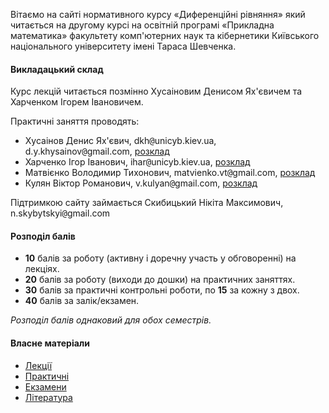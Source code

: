 Вітаємо на сайті нормативного курсу &laquo;Диференційні рівняння&raquo; який читається на другому курсі на освітній програмі &laquo;Прикладна математика&raquo; факультету комп'ютерних наук та кібернетики Київського національного університету імені Тараса Шевченка.

#### Викладацький склад

Курс лекцій читається позмінно Хусаіновим Денисом Ях'євичем та Харченком Ігорем Івановичем.

Практичні заняття проводять:

- Хусаінов Денис Ях'євич, dkh<span style="font-family:monospace;">@</span>unicyb.kiev.ua, d.y.khysainov<span style="font-family:monospace;">@</span>gmail.com, [розклад](https://mytimetable.live/teacher/Hysainov-DYA/)
- Харченко Ігор Іванович, ihar<span style="font-family:monospace;">@</span>unicyb.kiev.ua, [розклад](https://mytimetable.live/teacher/Harchenko-II/)
- Матвієнко Володимир Тихонович, matvienko.vt<span style="font-family:monospace;">@</span>gmail.com, [розклад](https://mytimetable.live/teacher/Matviienko-VT/)
- Кулян Віктор Романович, v.kulyan<span style="font-family:monospace;">@</span>gmail.com, [розклад](https://mytimetable.live/teacher/Kylyan-VR/)

Підтримкою сайту займається Скибицький Нікіта Максимович, n.skybytskyi<span style="font-family:monospace;">@</span>gmail.com

#### Розподіл балів

- **10** балів за роботу (активну і доречну участь у обговоренні) на лекціях.
- **20** балів за роботу (виходи до дошки) на практичних заняттях.
- **30** балів за практичні контрольні роботи, по **15** за кожну з двох.
- **40** балів за залік/екзамен. 

_Розподіл балів однаковий для обох семестрів._

#### Власне матеріали

- [Лекції](lect/README.md)
- [Практичні](prac/README.md)
- [Екзамени](exam/README.md)
- [Література](book/README.md)
